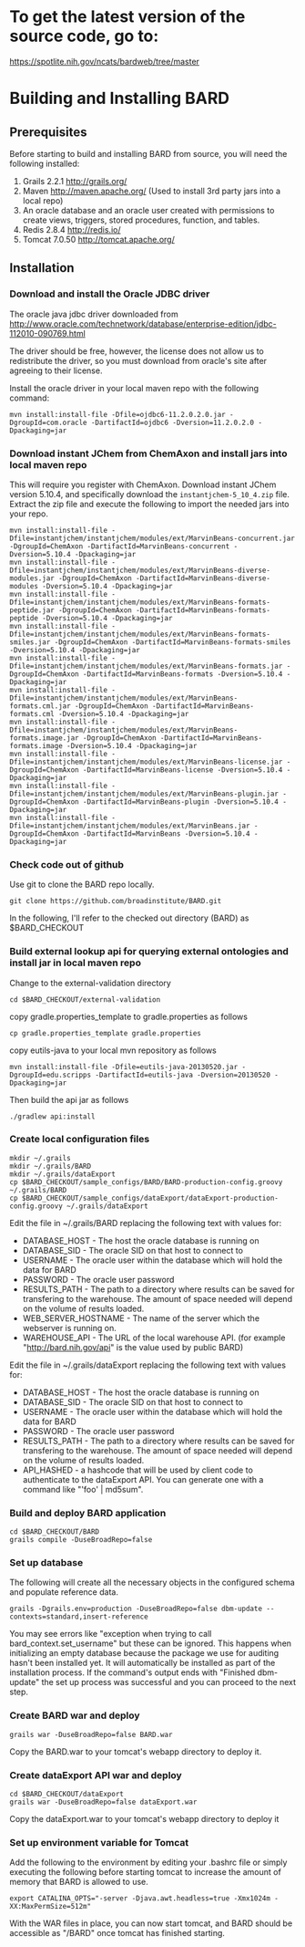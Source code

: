 # To get the latest version of the source code, go to:

https://spotlite.nih.gov/ncats/bardweb/tree/master



# Building and Installing BARD

## Prerequisites
Before starting to build and installing BARD from source, you will need the following installed:

1. Grails 2.2.1 http://grails.org/
2. Maven http://maven.apache.org/ (Used to install 3rd party jars into a local repo)
3. An oracle database and an oracle user created with permissions to create views, triggers, stored procedures, function, and tables.
4. Redis 2.8.4 http://redis.io/
5. Tomcat 7.0.50 http://tomcat.apache.org/

## Installation

### Download and install the Oracle JDBC driver
The oracle java jdbc driver downloaded from http://www.oracle.com/technetwork/database/enterprise-edition/jdbc-112010-090769.html

The driver should be free, however, the license does not allow us to redistribute the driver, so you must download from oracle's site after agreeing to their license.

Install the oracle driver in your local maven repo with the following command:

```
mvn install:install-file -Dfile=ojdbc6-11.2.0.2.0.jar -DgroupId=com.oracle -DartifactId=ojdbc6 -Dversion=11.2.0.2.0 -Dpackaging=jar
```

### Download instant JChem from ChemAxon and install jars into local maven repo
This will require you register with ChemAxon.   Download instant JChem version 5.10.4, and specifically download the `instantjchem-5_10_4.zip` file.   Extract the zip file and execute the following to import the needed jars into your repo.

```
mvn install:install-file -Dfile=instantjchem/instantjchem/modules/ext/MarvinBeans-concurrent.jar -DgroupId=ChemAxon -DartifactId=MarvinBeans-concurrent -Dversion=5.10.4 -Dpackaging=jar
mvn install:install-file -Dfile=instantjchem/instantjchem/modules/ext/MarvinBeans-diverse-modules.jar -DgroupId=ChemAxon -DartifactId=MarvinBeans-diverse-modules -Dversion=5.10.4 -Dpackaging=jar
mvn install:install-file -Dfile=instantjchem/instantjchem/modules/ext/MarvinBeans-formats-peptide.jar -DgroupId=ChemAxon -DartifactId=MarvinBeans-formats-peptide -Dversion=5.10.4 -Dpackaging=jar
mvn install:install-file -Dfile=instantjchem/instantjchem/modules/ext/MarvinBeans-formats-smiles.jar -DgroupId=ChemAxon -DartifactId=MarvinBeans-formats-smiles -Dversion=5.10.4 -Dpackaging=jar
mvn install:install-file -Dfile=instantjchem/instantjchem/modules/ext/MarvinBeans-formats.jar -DgroupId=ChemAxon -DartifactId=MarvinBeans-formats -Dversion=5.10.4 -Dpackaging=jar
mvn install:install-file -Dfile=instantjchem/instantjchem/modules/ext/MarvinBeans-formats.cml.jar -DgroupId=ChemAxon -DartifactId=MarvinBeans-formats.cml -Dversion=5.10.4 -Dpackaging=jar
mvn install:install-file -Dfile=instantjchem/instantjchem/modules/ext/MarvinBeans-formats.image.jar -DgroupId=ChemAxon -DartifactId=MarvinBeans-formats.image -Dversion=5.10.4 -Dpackaging=jar
mvn install:install-file -Dfile=instantjchem/instantjchem/modules/ext/MarvinBeans-license.jar -DgroupId=ChemAxon -DartifactId=MarvinBeans-license -Dversion=5.10.4 -Dpackaging=jar
mvn install:install-file -Dfile=instantjchem/instantjchem/modules/ext/MarvinBeans-plugin.jar -DgroupId=ChemAxon -DartifactId=MarvinBeans-plugin -Dversion=5.10.4 -Dpackaging=jar
mvn install:install-file -Dfile=instantjchem/instantjchem/modules/ext/MarvinBeans.jar -DgroupId=ChemAxon -DartifactId=MarvinBeans -Dversion=5.10.4 -Dpackaging=jar
``` 

### Check code out of github

Use git to clone the BARD repo locally.

```
git clone https://github.com/broadinstitute/BARD.git
```

In the following, I'll refer to the checked out directory (BARD) as $BARD_CHECKOUT


### Build external lookup api for querying external ontologies and install jar in local maven repo
Change to the external-validation directory
```
cd $BARD_CHECKOUT/external-validation
```

copy gradle.properties_template to gradle.properties as follows
```
cp gradle.properties_template gradle.properties
```
copy eutils-java to your local mvn repository as follows
```
mvn install:install-file -Dfile=eutils-java-20130520.jar -DgroupId=edu.scripps -DartifactId=eutils-java -Dversion=20130520 -Dpackaging=jar
```
Then build the api jar as follows
```
./gradlew api:install
```

### Create local configuration files
```
mkdir ~/.grails
mkdir ~/.grails/BARD
mkdir ~/.grails/dataExport
cp $BARD_CHECKOUT/sample_configs/BARD/BARD-production-config.groovy ~/.grails/BARD
cp $BARD_CHECKOUT/sample_configs/dataExport/dataExport-production-config.groovy ~/.grails/dataExport
```

Edit the file in ~/.grails/BARD replacing the following text with values for:
* DATABASE_HOST - The host the oracle database is running on
* DATABASE_SID - The oracle SID on that host to connect to
* USERNAME - The oracle user within the database which will hold the data for BARD
* PASSWORD - The oracle user password
* RESULTS_PATH - The path to a directory where results can be saved for transfering to the warehouse.  The amount of space needed will depend on the volume of results loaded.
* WEB_SERVER_HOSTNAME - The name of the server which the webserver is running on.
* WAREHOUSE_API - The URL of the local warehouse API.  (for example "http://bard.nih.gov/api" is the value used by public BARD)

Edit the file in ~/.grails/dataExport replacing the following text with values for:
* DATABASE_HOST - The host the oracle database is running on
* DATABASE_SID - The oracle SID on that host to connect to
* USERNAME - The oracle user within the database which will hold the data for BARD
* PASSWORD - The oracle user password
* RESULTS_PATH - The path to a directory where results can be saved for transfering to the warehouse.  The amount of space needed will depend on the volume of results loaded.
* API_HASHED - a hashcode that will be used by client code to authenticate to the dataExport API.  You can generate one with a command like "'foo' | md5sum".
 
### Build and deploy BARD application
```
cd $BARD_CHECKOUT/BARD
grails compile -DuseBroadRepo=false
```


### Set up database

The following will create all the necessary objects in the configured schema and populate reference data.
```
grails -Dgrails.env=production -DuseBroadRepo=false dbm-update --contexts=standard,insert-reference
```

You may see errors like "exception when trying to call bard_context.set_username" but these can be ignored.  This happens when initializing an empty database because the package we 
use for auditing hasn't been installed yet.  It will automatically be installed as part of the installation process.   If the command's output ends with "Finished dbm-update" the 
set up process was successful and you can proceed to the next step.

### Create BARD war and deploy
```
grails war -DuseBroadRepo=false BARD.war
```

Copy the BARD.war to your tomcat's webapp directory to deploy it.


### Create dataExport API war and deploy
```
cd $BARD_CHECKOUT/dataExport
grails war -DuseBroadRepo=false dataExport.war
```
Copy the dataExport.war to your tomcat's webapp directory to deploy it


### Set up environment variable for Tomcat
Add the following to the environment by editing your .bashrc file or simply executing the following before starting tomcat to increase the amount of memory that BARD is allowed to use.

```
export CATALINA_OPTS="-server -Djava.awt.headless=true -Xmx1024m -XX:MaxPermSize=512m"
```

With the WAR files in place, you can now start tomcat, and BARD should be accessible as "/BARD" once tomcat has finished starting.

 
